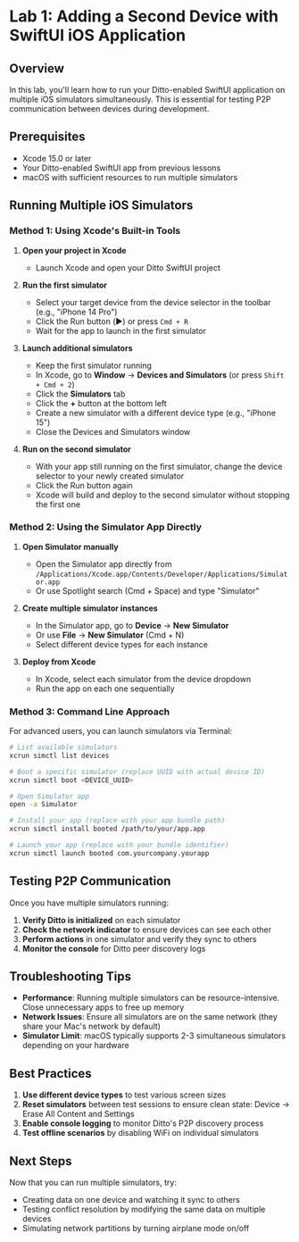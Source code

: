 # Lab 1: Adding a Second Device with SwiftUI iOS Application

## Overview

In this lab, you'll learn how to run your Ditto-enabled SwiftUI application on multiple iOS simulators simultaneously. This is essential for testing P2P communication between devices during development.

## Prerequisites

- Xcode 15.0 or later
- Your Ditto-enabled SwiftUI app from previous lessons
- macOS with sufficient resources to run multiple simulators

## Running Multiple iOS Simulators

### Method 1: Using Xcode's Built-in Tools

1. **Open your project in Xcode**
   - Launch Xcode and open your Ditto SwiftUI project

2. **Run the first simulator**
   - Select your target device from the device selector in the toolbar (e.g., "iPhone 14 Pro")
   - Click the Run button (▶️) or press `Cmd + R`
   - Wait for the app to launch in the first simulator

3. **Launch additional simulators**
   - Keep the first simulator running
   - In Xcode, go to **Window** → **Devices and Simulators** (or press `Shift + Cmd + 2`)
   - Click the **Simulators** tab
   - Click the **+** button at the bottom left
   - Create a new simulator with a different device type (e.g., "iPhone 15")
   - Close the Devices and Simulators window

4. **Run on the second simulator**
   - With your app still running on the first simulator, change the device selector to your newly created simulator
   - Click the Run button again
   - Xcode will build and deploy to the second simulator without stopping the first one

### Method 2: Using the Simulator App Directly

1. **Open Simulator manually**
   - Open the Simulator app directly from `/Applications/Xcode.app/Contents/Developer/Applications/Simulator.app`
   - Or use Spotlight search (Cmd + Space) and type "Simulator"

2. **Create multiple simulator instances**
   - In the Simulator app, go to **Device** → **New Simulator**
   - Or use **File** → **New Simulator** (Cmd + N)
   - Select different device types for each instance

3. **Deploy from Xcode**
   - In Xcode, select each simulator from the device dropdown
   - Run the app on each one sequentially

### Method 3: Command Line Approach

For advanced users, you can launch simulators via Terminal:

```bash
# List available simulators
xcrun simctl list devices

# Boot a specific simulator (replace UUID with actual device ID)
xcrun simctl boot <DEVICE_UUID>

# Open Simulator app
open -a Simulator

# Install your app (replace with your app bundle path)
xcrun simctl install booted /path/to/your/app.app

# Launch your app (replace with your bundle identifier)
xcrun simctl launch booted com.yourcompany.yourapp
```

## Testing P2P Communication

Once you have multiple simulators running:

1. **Verify Ditto is initialized** on each simulator
2. **Check the network indicator** to ensure devices can see each other
3. **Perform actions** in one simulator and verify they sync to others
4. **Monitor the console** for Ditto peer discovery logs

## Troubleshooting Tips

- **Performance**: Running multiple simulators can be resource-intensive. Close unnecessary apps to free up memory
- **Network Issues**: Ensure all simulators are on the same network (they share your Mac's network by default)
- **Simulator Limit**: macOS typically supports 2-3 simultaneous simulators depending on your hardware

## Best Practices

1. **Use different device types** to test various screen sizes
2. **Reset simulators** between test sessions to ensure clean state: Device → Erase All Content and Settings
3. **Enable console logging** to monitor Ditto's P2P discovery process
4. **Test offline scenarios** by disabling WiFi on individual simulators

## Next Steps

Now that you can run multiple simulators, try:
- Creating data on one device and watching it sync to others
- Testing conflict resolution by modifying the same data on multiple devices
- Simulating network partitions by turning airplane mode on/off 